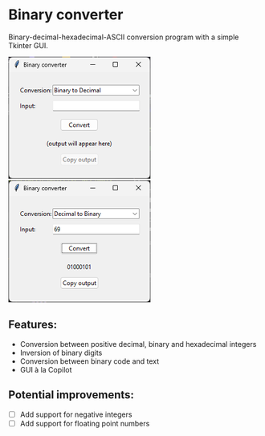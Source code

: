 # Binary converter

Binary-decimal-hexadecimal-ASCII conversion program with a simple Tkinter GUI.

![input](screenshot1.png)
![output](screenshot2.png)


## Features:
* Conversion between positive decimal, binary and hexadecimal integers
* Inversion of binary digits
* Conversion between binary code and text
* GUI à la Copilot

## Potential improvements:
- [ ] Add support for negative integers
- [ ] Add support for floating point numbers
